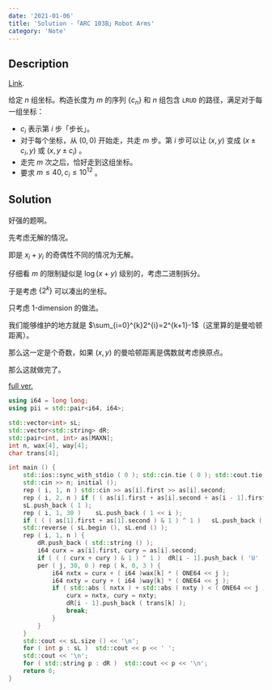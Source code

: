 ```yaml
---
date: '2021-01-06'
title: 'Solution -「ARC 103B」Robot Arms'
category: 'Note'
---
```


## Description

[Link](https://atcoder.jp/contests/abc111/tasks/arc103_b).

给定 $n$ 组坐标。构造长度为 $m$ 的序列 $\{c_n\}$ 和 $n$ 组包含 `LRUD` 的路径，满足对于每一组坐标：

- $c_i$ 表示第 $i$ 步「步长」。
- 对于每个坐标，从 $(0,0)$ 开始走，共走 $m$ 步。第 $i$ 步可以让 $(x,y)$ 变成 $(x±c_i,y)$ 或 $(x,y±c_i)$ 。
- 走完 $m$ 次之后，恰好走到这组坐标。
- 要求 $m\leq 40,c_i\leq 10^{12}$ 。

## Solution

好强的题啊。

先考虑无解的情况。

即是 $x_{i}+y_{i}$ 的奇偶性不同的情况为无解。

仔细看 $m$ 的限制疑似是 $\log(x+y)$ 级别的，考虑二进制拆分。

于是考虑 $\{2^{k}\}$ 可以凑出的坐标。

只考虑 1-dimension 的做法。

我们能够维护的地方就是 $\sum_{i=0}^{k}2^{i}=2^{k+1}-1$（这里算的是曼哈顿距离）。

那么这一定是个奇数，如果 $(x,y)$ 的曼哈顿距离是偶数就考虑换原点。

那么这就做完了。

[full ver.](https://www.luogu.com.cn/paste/x1re8ezs)

```cpp
using i64 = long long;
using pii = std::pair<i64, i64>;

std::vector<int> sL;
std::vector<std::string> dR;
std::pair<int, int> as[MAXN];
int n, wax[4], way[4];
char trans[4];

int main () {
	std::ios::sync_with_stdio ( 0 ); std::cin.tie ( 0 ); std::cout.tie ( 0 );
	std::cin >> n; initial ();
	rep ( i, 1, n )	std::cin >> as[i].first >> as[i].second;
	rep ( i, 2, n ) if ( ( as[i].first + as[i].second + as[i - 1].first + as[i - 1].second ) & 1 )	return ( puts ( "-1" ), 0 );
	sL.push_back ( 1 );
	rep ( i, 1, 30 )	sL.push_back ( 1 << i );
	if ( ( ( as[1].first + as[1].second ) & 1 ) ^ 1 )	sL.push_back ( 1 );
	std::reverse ( sL.begin (), sL.end () );
	rep ( i, 1, n ) {
		dR.push_back ( std::string () );
		i64 curx = as[i].first, cury = as[i].second;
		if ( ( ( curx + cury ) & 1 ) ^ 1 )	dR[i - 1].push_back ( 'U' ), cury --;
		per ( j, 30, 0 ) rep ( k, 0, 3 ) {
			i64 nxtx = curx + ( i64 )wax[k] * ( ONE64 << j );
			i64 nxty = cury + ( i64 )way[k] * ( ONE64 << j );
			if ( std::abs ( nxtx ) + std::abs ( nxty ) < ( ONE64 << j ) ) {
				curx = nxtx, cury = nxty;
				dR[i - 1].push_back ( trans[k] );
				break;
			}
		}
	}
	std::cout << sL.size () << '\n';
	for ( int p : sL )	std::cout << p << ' ';
	std::cout << '\n';
	for ( std::string p : dR )	std::cout << p << '\n';
	return 0;
}
```